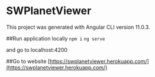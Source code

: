 # SWPlanetViewer
This project was generated with Angular CLI version 11.0.3.

##Run application locally
```npm i```
```ng serve```

and go to localhost:4200

##Go to website
[https://swplanetviewer.herokuapp.com/](https://swplanetviewer.herokuapp.com/)